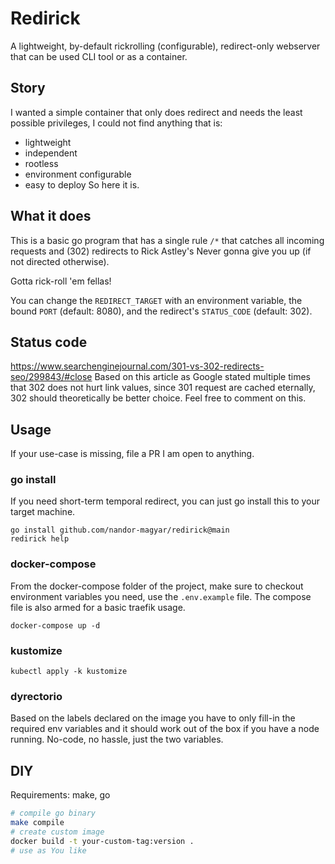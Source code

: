 # Redirick

A lightweight, by-default rickrolling (configurable), redirect-only webserver that can be used CLI tool or as a container.

## Story
I wanted a simple container that only does redirect and needs the least possible privileges,
I could not find anything that is:
- lightweight
- independent
- rootless
- environment configurable
- easy to deploy
So here it is.

## What it does

This is a basic go program that has a single rule `/*` that catches all incoming requests and (302) redirects to Rick Astley's Never gonna give you up (if not directed otherwise).

Gotta rick-roll 'em fellas!

You can change the `REDIRECT_TARGET` with an environment variable, the bound `PORT` (default: 8080), and the redirect's `STATUS_CODE` (default: 302).

## Status code
https://www.searchenginejournal.com/301-vs-302-redirects-seo/299843/#close
Based on this article as Google stated multiple times that 302 does not hurt link values, since 301 request are cached eternally, 302 should theoretically be better choice. Feel free to comment on this.

## Usage
If your use-case is missing, file a PR I am open to anything.

### go install
If you need short-term temporal redirect, you can just go install this to your target machine.
```
go install github.com/nandor-magyar/redirick@main
redirick help

``` 

### docker-compose
From the docker-compose folder of the project, make sure to checkout environment variables you need, use the `.env.example` file.
The compose file is also armed for a basic traefik usage.
```
docker-compose up -d
```

### kustomize
```
kubectl apply -k kustomize
```

### dyrectorio
Based on the labels declared on the image you have to only fill-in the required env variables and it should work out of the box if you have a node running. No-code, no hassle, just the two variables.

## DIY
Requirements: make, go
```bash
# compile go binary 
make compile
# create custom image
docker build -t your-custom-tag:version .
# use as You like
```

